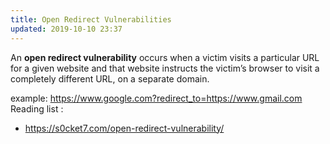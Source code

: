 ```yaml
---
title: Open Redirect Vulnerabilities
updated: 2019-10-10 23:37
---
```



An **open redirect vulnerability** occurs when a victim visits a particular URL for a given website and that website instructs the victim’s browser to visit a completely different URL, on a separate domain.

example: <https://www.google.com?redirect_to=https://www.gmail.com>
Reading list : 
 - <https://s0cket7.com/open-redirect-vulnerability/>
